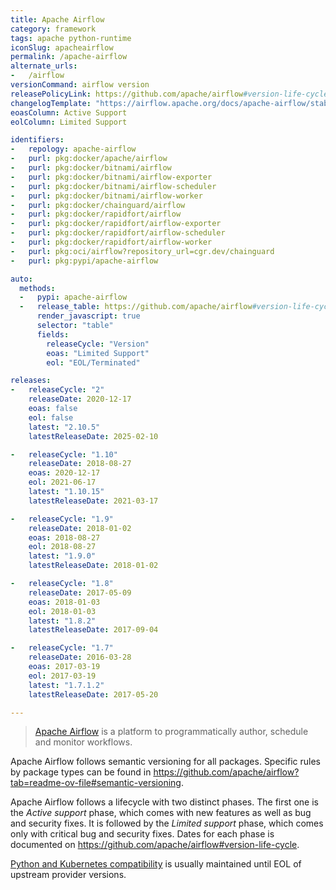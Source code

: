```yaml
---
title: Apache Airflow
category: framework
tags: apache python-runtime
iconSlug: apacheairflow
permalink: /apache-airflow
alternate_urls:
-   /airflow
versionCommand: airflow version
releasePolicyLink: https://github.com/apache/airflow#version-life-cycle
changelogTemplate: "https://airflow.apache.org/docs/apache-airflow/stable/release_notes.html#airflow-{{'__LATEST__'|replace:'.','-'}}-__LATEST_RELEASE_DATE__"
eoasColumn: Active Support
eolColumn: Limited Support

identifiers:
-   repology: apache-airflow
-   purl: pkg:docker/apache/airflow
-   purl: pkg:docker/bitnami/airflow
-   purl: pkg:docker/bitnami/airflow-exporter
-   purl: pkg:docker/bitnami/airflow-scheduler
-   purl: pkg:docker/bitnami/airflow-worker
-   purl: pkg:docker/chainguard/airflow
-   purl: pkg:docker/rapidfort/airflow
-   purl: pkg:docker/rapidfort/airflow-exporter
-   purl: pkg:docker/rapidfort/airflow-scheduler
-   purl: pkg:docker/rapidfort/airflow-worker
-   purl: pkg:oci/airflow?repository_url=cgr.dev/chainguard
-   purl: pkg:pypi/apache-airflow

auto:
  methods:
  -   pypi: apache-airflow
  -   release_table: https://github.com/apache/airflow#version-life-cycle
      render_javascript: true
      selector: "table"
      fields:
        releaseCycle: "Version"
        eoas: "Limited Support"
        eol: "EOL/Terminated"

releases:
-   releaseCycle: "2"
    releaseDate: 2020-12-17
    eoas: false
    eol: false
    latest: "2.10.5"
    latestReleaseDate: 2025-02-10

-   releaseCycle: "1.10"
    releaseDate: 2018-08-27
    eoas: 2020-12-17
    eol: 2021-06-17
    latest: "1.10.15"
    latestReleaseDate: 2021-03-17

-   releaseCycle: "1.9"
    releaseDate: 2018-01-02
    eoas: 2018-08-27
    eol: 2018-08-27
    latest: "1.9.0"
    latestReleaseDate: 2018-01-02

-   releaseCycle: "1.8"
    releaseDate: 2017-05-09
    eoas: 2018-01-03
    eol: 2018-01-03
    latest: "1.8.2"
    latestReleaseDate: 2017-09-04

-   releaseCycle: "1.7"
    releaseDate: 2016-03-28
    eoas: 2017-03-19
    eol: 2017-03-19
    latest: "1.7.1.2"
    latestReleaseDate: 2017-05-20

---
```


> [Apache Airflow](https://airflow.apache.org/) is a platform to programmatically author, schedule
> and monitor workflows.

Apache Airflow follows semantic versioning for all packages. Specific rules by package types can
be found in <https://github.com/apache/airflow?tab=readme-ov-file#semantic-versioning>.

Apache Airflow follows a lifecycle with two distinct phases. The first one is the _Active support_
phase, which comes with new features as well as bug and security fixes. It is followed by the
_Limited support_ phase, which comes only with critical bug and security fixes. Dates for each
phase is documented on <https://github.com/apache/airflow#version-life-cycle>.

[Python and Kubernetes compatibility](https://github.com/apache/airflow#support-for-python-and-kubernetes-versions)
is usually maintained until EOL of upstream provider versions.

